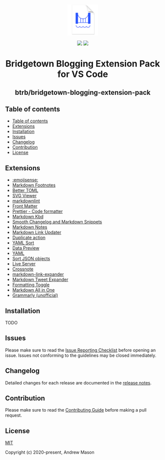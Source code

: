 <p align="center">
  <a href="https://github.com" target="_blank" rel="noopener noreferrer">
    <img src="assets/logo.png" width="100px">
  </a>
</p>

<p align="center">
  <img src="https://img.shields.io/badge/btrb-README-906bed">
  <img src="https://img.shields.io/github/license/btrb/bridgetown-blogging-extension-pack">
</p>

<h1 align="center">Bridgetown Blogging Extension Pack for VS Code</h1>
<h2 align="center">btrb/bridgetown-blogging-extension-pack</h2>

## Table of contents

- [Table of contents](#table-of-contents)
- [Extensions](#extensions)
- [Installation](#installation)
- [Issues](#issues)
- [Changelog](#changelog)
- [Contribution](#contribution)
- [License](#license)

## Extensions

- [:emojisense:](https://marketplace.visualstudio.com/items?itemName=bierner.emojisense)
- [Markdown Footnotes](https://marketplace.visualstudio.com/items?itemName=bierner.markdown-footnotes)
- [Better TOML](https://marketplace.visualstudio.com/items?itemName=bungcip.better-toml)
- [SVG Viewer](https://marketplace.visualstudio.com/items?itemName=cssho.vscode-svgviewer)
- [markdownlint](https://marketplace.visualstudio.com/items?itemName=DavidAnson.vscode-markdownlint)
- [Front Matter](https://marketplace.visualstudio.com/items?itemName=eliostruyf.vscode-front-matter)
- [Prettier - Code formatter](https://marketplace.visualstudio.com/items?itemName=esbenp.prettier-vscode)
- [Markdown Kbd](https://marketplace.visualstudio.com/items?itemName=jjaakko.markdown-kbd)
- [Smooth Changelog and Markdown Snippets](https://marketplace.visualstudio.com/items?itemName=josee9988.changelog-and-markdown-snippets)
- [Markdown Notes](https://marketplace.visualstudio.com/items?itemName=kortina.vscode-markdown-notes)
- [Markdown Link Updater](https://marketplace.visualstudio.com/items?itemName=mathiassoeholm.markdown-link-updater)
- [Duplicate action](https://marketplace.visualstudio.com/items?itemName=mrmlnc.vscode-duplicate)
- [YAML Sort](https://marketplace.visualstudio.com/items?itemName=PascalReitermann93.vscode-yaml-sort)
- [Data Preview](https://marketplace.visualstudio.com/items?itemName=RandomFractalsInc.vscode-data-preview)
- [YAML](https://marketplace.visualstudio.com/items?itemName=redhat.vscode-yaml)
- [Sort JSON objects](https://marketplace.visualstudio.com/items?itemName=richie5um2.vscode-sort-json)
- [Live Server](https://marketplace.visualstudio.com/items?itemName=ritwickdey.LiveServer)
- [Crossnote](https://marketplace.visualstudio.com/items?itemName=shd101wyy.crossnote)
- [markdown-link-expander](https://marketplace.visualstudio.com/items?itemName=skn0tt.markdown-link-expander)
- [Markdown Tweet Expander](https://marketplace.visualstudio.com/items?itemName=skn0tt.markdown-tweet-expander)
- [Formatting Toggle](https://marketplace.visualstudio.com/items?itemName=tombonnike.vscode-status-bar-format-toggle)
- [Markdown All in One](https://marketplace.visualstudio.com/items?itemName=yzhang.markdown-all-in-one)
- [Grammarly (unofficial)](https://marketplace.visualstudio.com/items?itemName=znck.grammarly)

## Installation

TODO

## Issues

Please make sure to read the [Issue Reporting Checklist](.github/CONTRIBUTING.md) before opening an issue. Issues not conforming to the guidelines may be closed immediately.

## Changelog

Detailed changes for each release are documented in the [release notes](https://github.com/bt-rb/vscode-blogging-extension-pack/releases).

## Contribution
Please make sure to read the [Contributing Guide](.github/CONTRIBUTING.md) before making a pull request.

## License
[MIT](https://opensource.org/licenses/MIT)

Copyright (c) 2020-present, Andrew Mason
